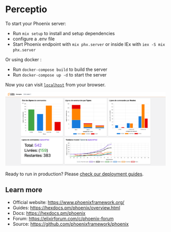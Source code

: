 # Perceptio

To start your Phoenix server:
  * Run `mix setup` to install and setup dependencies
  * configure a .env file
  * Start Phoenix endpoint with `mix phx.server` or inside IEx with `iex -S mix phx.server`

Or using docker :
  * Run `docker-compose build` to build the server
  * Run `docker-compose up -d` to start the server

Now you can visit [`localhost`](http://localhost) from your browser.

![alt text](preview.png)

Ready to run in production? Please [check our deployment guides](https://hexdocs.pm/phoenix/deployment.html).

## Learn more

  * Official website: https://www.phoenixframework.org/
  * Guides: https://hexdocs.pm/phoenix/overview.html
  * Docs: https://hexdocs.pm/phoenix
  * Forum: https://elixirforum.com/c/phoenix-forum
  * Source: https://github.com/phoenixframework/phoenix
